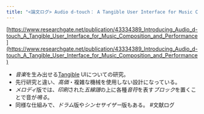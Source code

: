 ```yaml
---
title: "<論文ログ> Audio d-touch： A Tangible User Interface for Music Composition and Performance"
---
```


[https://www.researchgate.net/publication/43334389_Introducing_Audio_d-touch_A_Tangible_User_Interface_for_Music_Composition_and_Performance](https://www.researchgate.net/publication/43334389_Introducing_Audio_d-touch_A_Tangible_User_Interface_for_Music_Composition_and_Performance)

* *音楽*を生み出せる[Tangible](Tangible.md) UIについての研究。
* 先行研究と違い、*高価*・複雑な機械を使用しない設計になっている。
* *メロディ*版では、*印刷*された*五線譜*の上に各種*音符*を表す*ブロック*を置くことで音が*鳴る*。
* 同様な仕組みで、*ドラム*版や*シンセサイザー*版もある。
  \#文献ログ
